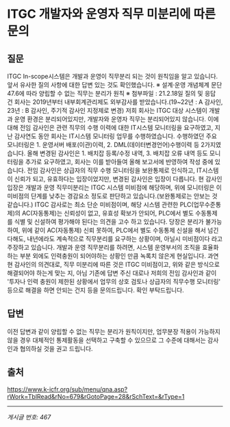 # ITGC 개발자와 운영자 직무 미분리에 따른 문의

## 질문
ITGC In-scope시스템은 개발과 운영이 직무분리 되는 것이 원칙임을 알고 있습니다.
앞서 유사한 질의 사항에 대한 답변 있는 것도 확인했습니다.
※ 설계·운영 개념체계 문단 47.6에 따라 양립할 수 없는 직무는 분리가 원칙
※ 첨부파일 : 21.2.18일 질의 및 응답 건
회사는 2019년부터 내부회계관리제도 외부감사를 받았습니다.(19~22년 : A 감사인, 23년 : B 감사인, 주기적 감사인 지정제로 변경)
저희 회사는 ITGC 대상 시스템이 개발과 운영 환경은 분리되어있지만, 개발자와 운영자 직무는 분리되어있지 않습니다.
이에 대해 전임 감사인은 관련 직무의 수행 이력에 대한 IT시스템 모니터링을 요구하였고,
지난 감사연도 동안 회사는 IT시스템 모니터링 업무를 수행하였습니다.
수행하였던 주요 모니터링은 1. 운영서버 배포(이관)이력, 2. DML(데이터변경언어)수행이력 등 2가지였습니다.
올해 변경된 감사인은 1. 배치잡 등록/수정 내역, 3. 배치잡 오류 내역 등도 모니터링을 추가로 요구하였고,
회사는 이를 받아들여 올해 보고서에 반영하여 작성 중에 있습니다.
전임 감사인은 상급자의 직무 수행 모니터링을 보완통제로 인식하고, IT시스템이 신뢰가 되고, 유효하다는 입장이었지만,
변경된 감사인은 입장이 다릅니다.
현 감사인 입장은 개발과 운영 직무미분리는 ITGC 시스템 미비점에 해당하며, 위에 모니터링은 이 미비점의 단계를 낮추는 경감요소 정도로 판단하고 있습니다.(보완통제로는 안보는 것 같습니다.)
ITGC 감사로는 최소 단순 미비점이며, 해당 시스템 관련한 PLC(업무수준통제)의 AC(자동통제)는 신뢰성이 없고, 유효성 확보가 안되어, PLC에서 별도 수동통제를 식별 및 신설하여 평가해야 된다는 의견을 고수 하고 있습니다.
당장은 분리가 불가능하여, 위에 같이 AC(자동통제) 신뢰 못하여, PLC에서 별도 수동통제 신설을 해서 넘긴다해도, 내년에라도 계속적으로 직무분리를 요구하는 상황이며, 아닐시 미비점이다 라고 주장하고 있습니다.
개발과 운영 직무분리를 하려면, 시스템 운영부서의 조직을 효율화하는 부분 외에도 인력충원이 되어야하는 상황인 만큼 녹록치 않은게 현실입니다.
과연 현 감사인의 의견대로, 직무 미분리에 따른 것은 ITGC 미비점이고, 위와 같은 방식으로 해결되어야 하는게 맞는 지,
아님 기존에 답변 주신 대로나 저희의 전임 감사인과 같이 '투자나 인력 충원이 제한된 상황에서 업무의 상호 검토나 상급자의 직무수행 모니터링' 등으로 해결을 하면 안되는 건지 등을 문의드립니다.
확인 부탁드립니다.

## 답변
이전 답변과 같이 양립할 수 없는 직무는 분리가 원칙이지만, 업무분장 적용이 가능하지 않을 경우 대체적인 통제활동을 선택하고 구축할 수 있으므로 그 수준에 대해서는 감사인과 협의하실 것을 권고 드립니다.

## 출처
https://www.k-icfr.org/sub/menu/qna.asp?rWork=TblRead&rNo=679&rGotoPage=28&rSchText=&rType=1

---
*게시글 번호: 467*
